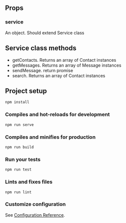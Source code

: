 ## Props
### service
An object. Should extend Service class

## Service class methods
- getContacts. Returns an array of Contact instances
- getMessages. Returns an array of Message instances
- sendMessage. return promise
- search. Returns an array of Contact instances

## Project setup
```
npm install
```

### Compiles and hot-reloads for development
```
npm run serve
```

### Compiles and minifies for production
```
npm run build
```

### Run your tests
```
npm run test
```

### Lints and fixes files
```
npm run lint
```

### Customize configuration
See [Configuration Reference](https://cli.vuejs.org/config/).
